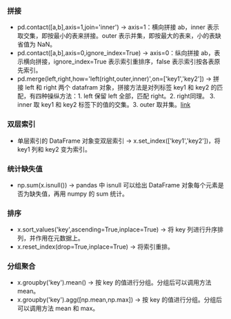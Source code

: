 ### 拼接
- pd.contact([a,b],axis=1,join='inner') -> axis=1：横向拼接 ab，inner 表示取交集，即按最小的表来拼接。outer 表示并集，即按最大的表来，小的表缺省值为 NaN。
- pd.contact([a,b],axis=0,ignore_index=True) -> axis=0：纵向拼接 ab，表示横向拼接，ignore_index=True 表示索引重排序，false 表示索引按各表原先索引。
- pd.merge(left,right,how='left(right,outer,inner)',on=['key1','key2']) -> 拼接 left 和 right 两个 datafram 对象，拼接方法是对列标签 key1 和 key2 的匹配，有四种操纵方法：1. left 保留 left 全部，匹配 right。2. right同理。 3. inner 取 key1 和 key2 标签下的值的交集。3. outer 取并集。[link](https://blog.csdn.net/brucewong0516/article/details/82707492)
### 双层索引
- 单层索引的 DataFrame 对象变双层索引 -> x.set_index(['key1','key2'])，将 key1 列和 key2 变为索引。
### 统计缺失值
- np.sum(x.isnull()) -> pandas 中 isnull 可以给出 DataFrame 对象每个元素是否为缺失值，再用 numpy 的 sum 统计。
### 排序
- x.sort_values('key',ascending=True,inplace=True) -> 将 key 列进行升序排列，并作用在元数据上。
- x.reset_index(drop=True,inplace=True) -> 将索引重排。
### 分组聚合
- x.groupby('key').mean() -> 按 key 的值进行分组。分组后可以调用方法 mean。
- x.groupby('key').agg([np.mean,np.max]) -> 按 key 的值进行分组。分组后可以调用方法 mean 和 max。